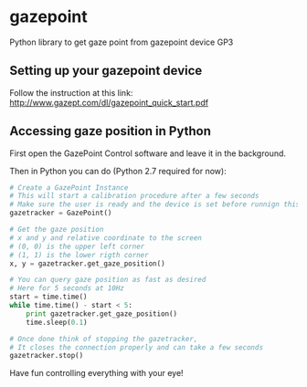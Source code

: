 # gazepoint
Python library to get gaze point from gazepoint device GP3

## Setting up your gazepoint device

Follow the instruction at this link: http://www.gazept.com/dl/gazepoint_quick_start.pdf

## Accessing gaze position in Python

First open the GazePoint Control software and leave it in the background.

Then in Python you can do (Python 2.7 required for now):

```python
# Create a GazePoint Instance
# This will start a calibration procedure after a few seconds
# Make sure the user is ready and the device is set before runnign this line
gazetracker = GazePoint()

# Get the gaze position
# x and y and relative coordinate to the screen
# (0, 0) is the upper left corner
# (1, 1) is the lower rigth corner
x, y = gazetracker.get_gaze_position()

# You can query gaze position as fast as desired
# Here for 5 seconds at 10Hz
start = time.time()
while time.time() - start < 5:
    print gazetracker.get_gaze_position()
    time.sleep(0.1)

# Once done think of stopping the gazetracker, 
# It closes the connection properly and can take a few seconds
gazetracker.stop()
```

Have fun controlling everything with your eye!
